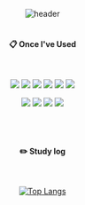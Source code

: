 

<div align="center"> 

![header](https://capsule-render.vercel.app/api?type=waving&text=Hello&fontColor=ffffff&color=gradient&fontAlign=85&fontAlignY=43&animation=fadeIn&descAlignY=62&descAlign=62)
 <br/>
 <br/>
  
####  :clipboard: Once I've Used 
  
 <br/>

<img src="https://img.shields.io/badge/JAVA-007396?style=for-the-badge&logo=Java&logoColor=white"> <img src="https://img.shields.io/badge/JavaScript-F7DF1E?style=for-the-badge&logo=JavaScript&logoColor=white"> 
<img src="https://img.shields.io/badge/Spring-6DB33F?style=for-the-badge&logo=Spring&logoColor=white"> <img src="https://img.shields.io/badge/SpringBoot-589232?style=for-the-badge&logo=SpringBoot&logoColor=white"> <img src="https://img.shields.io/badge/HTML5-E34F26?style=for-the-badge&logo=HTML5&logoColor=white"> <img src="https://img.shields.io/badge/Oracle-F80000?style=for-the-badge&logo=Oracle&logoColor=white"> 

 

<img src="https://img.shields.io/badge/InteliJ-8E4DA0?style=for-the-badge&logo=intellijidea&logoColor=white"> <img src="https://img.shields.io/badge/Eclipse-2C2255?style=for-the-badge&logo=Eclipse%20IDE&logoColor=white"> <img src="https://img.shields.io/badge/VSC-007ACC?style=for-the-badge&logo=VisualStudioCode&logoColor=white">
<img src="https://img.shields.io/badge/github-181717?style=for-the-badge&logo=github&logoColor=white">

 
   <br/>
   <br/>
 
#### :pencil2: Study log
 
  <br/>
  
[![Top Langs](https://github-readme-stats.vercel.app/api/top-langs/?username=hanqjun2660&layout=compact)](https://github.com/anuraghazra/github-readme-stats)
  
</div>
